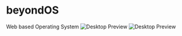 # beyondOS
Web based Operating System
![Desktop Preview](https://res.cloudinary.com/dmpposta9/image/upload/v1715352950/beyond/beyondOs/beyondos_kzrmis.png)
![Desktop Preview](https://res.cloudinary.com/dmpposta9/image/upload/v1715353134/beyond/beyondOs/beyond2_okhhun.png)

